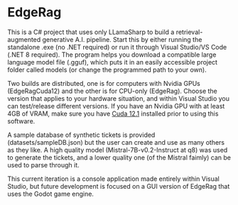 # EdgeRag
This is a C# project that uses only LLamaSharp to build a retrieval-augmented generative A.I. pipeline. Start this by either running the standalone .exe (no .NET required) or run it through Visual Studio/VS Code (.NET 8 required). The program helps you download a compatible large language model file (.gguf), which puts it in an easily accessible project folder called models (or change the programmed path to your own). 

Two builds are distributed, one is for computers with Nvidia GPUs (EdgeRagCuda12) and the other is for CPU-only (EdgeRag). Choose the version that applies to your hardware situation, and within Visual Studio you can test/release different versions. If you have an Nvidia GPU with at least 4GB of VRAM, make sure you have [Cuda 12.1](https://developer.nvidia.com/cuda-12-1-0-download-archive) installed prior to using this software.

A sample database of synthetic tickets is provided (datasets/sampleDB.json) but the user can create and use as many others as they like. A high quality model (Mistral-7B-v0.2-Instruct at q8) was used to generate the tickets, and a lower quality one (of the Mistral faimly) can be used to parse through it.

This current iteration is a console application made entirely within Visual Studio, but future development is focused on a GUI version of EdgeRag that uses the Godot game engine.
